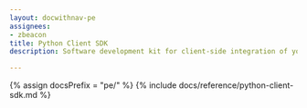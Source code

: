 ```yaml
---
layout: docwithnav-pe
assignees:
- zbeacon
title: Python Client SDK
description: Software development kit for client-side integration of your Python projects 

---
```


{% assign docsPrefix = "pe/" %}
{% include docs/reference/python-client-sdk.md %}
